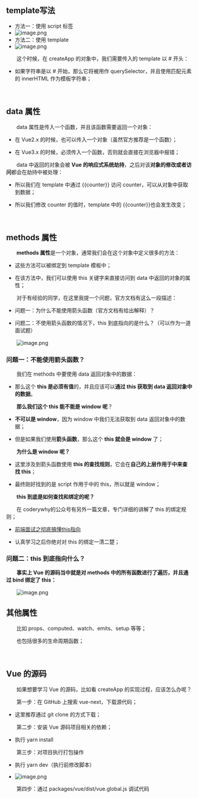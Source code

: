 ## template写法

* 方法一：使用 script 标签
* ![image.png](image-20211129143825-6rpimhf.png)
* 方法二：使用 template
* ![image.png](image-20211129143837-bal60vw.png)

　　这个时候，在 createApp 的对象中，我们需要传入的 template 以 # 开头：

* 如果字符串是以 # 开始，那么它将被用作 querySelector，并且使用匹配元素的 innerHTML 作为模板字符串；

　　

## data 属性

　　data 属性是传入一个函数，并且该函数需要返回一个对象：

* 在 Vue2.x 的时候，也可以传入一个对象（虽然官方推荐是一个函数）；

* 在 Vue3.x 的时候，必须传入一个函数，否则就会直接在浏览器中报错；

　　data 中返回的对象会被 **Vue 的响应式系统劫持**，之后对该**对象的修改或者访问**都会在劫持中被处理：

* 所以我们在 template 中通过 {{counter}} 访问 counter，可以从对象中获取到数据；

* 所以我们修改 counter 的值时，template 中的 {{counter}}也会发生改变；

　　

## methods 属性

　　**methods 属性**是一个对象，通常我们会在这个对象中定义很多的方法：

* 这些方法可以被绑定到 template 模板中；

* 在该方法中，我们可以使用 this 关键字来直接访问到 data 中返回的对象的属性；

　　对于有经验的同学，在这里我提一个问题，官方文档有这么一段描述：

* 问题一：为什么不能使用箭头函数（官方文档有给出解释）？

* 问题二：不使用箭头函数的情况下，this 到底指向的是什么？（可以作为一道面试题）

　　![image.png](image-20211129143844-c6hmbim.png)

### 问题一：不能使用箭头函数？

　　我们在 methods 中要使用 data 返回对象中的数据：

* 那么这个 **this 是必须有值**的，并且应该可以**通过 this 获取到 data 返回对象中的数据**。

　　**那么我们这个 this 能不能是 window 呢**？

* **不可以是 window**，因为 window 中我们无法获取到 data 返回对象中的数据；

* 但是如果我们使用**箭头函数**，那么这个 **this 就会是 window** 了；

　　**为什么是 window 呢？**

* 这里涉及到箭头函数使用 **this 的查找规则**，它会在**自己的上层作用于中来查找 this**；

* 最终刚好找到的是 script 作用于中的 this，所以就是 window；

　　**this 到底是如何查找和绑定的呢？**

　　在 coderywhy的公众号有另外一篇文章，专门详细的讲解了 this 的绑定规则；

* [前端面试之彻底搞懂this指向](https://mp.weixin.qq.com/s/hYm0JgBI25grNG_2sCRlTA)

* 认真学习之后你绝对对 this 的绑定一清二楚；

### 问题二：this 到底指向什么？

　　**事实上 Vue 的源码当中就是对 methods 中的所有函数进行了遍历，并且通过 bind 绑定了 this：**

　　![image.png](image-20211129143857-33299pz.png)

## 其他属性

　　比如 props、computed、watch、emits、setup 等等；

　　也包括很多的生命周期函数；

　　

## Vue 的源码

　　如果想要学习 Vue 的源码，比如看 createApp 的实现过程，应该怎么办呢？

　　第一步：在 GitHub 上搜索 vue-next，下载源代码；

* 这里推荐通过 git clone 的方式下载；

　　第二步：安装 Vue 源码项目相关的依赖；

* 执行 yarn install

　　第三步：对项目执行打包操作

* 执行 yarn dev（执行前修改脚本）

* ![image.png](image-20211129143939-6ncn6mh.png)

　　第四步：通过 packages/vue/dist/vue.global.js 调试代码
